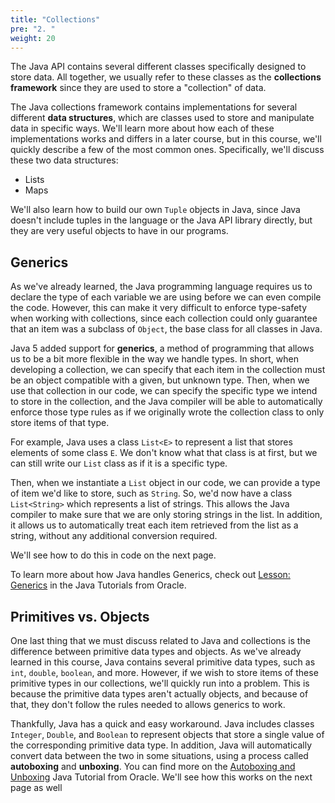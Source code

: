 ```yaml
---
title: "Collections"
pre: "2. "
weight: 20
---
```


The Java API contains several different classes specifically designed to store data. All together, we usually refer to these classes as the **collections framework** since they are used to store a "collection" of data.

The Java collections framework contains implementations for several different **data structures**, which are classes used to store and manipulate data in specific ways. We'll learn more about how each of these implementations works and differs in a later course, but in this course, we'll quickly describe a few of the most common ones. Specifically, we'll discuss these two data structures:

* Lists
* Maps

We'll also learn how to build our own `Tuple` objects in Java, since Java doesn't include tuples in the language or the Java API library directly, but they are very useful objects to have in our programs.

## Generics

As we've already learned, the Java programming language requires us to declare the type of each variable we are using before we can even compile the code. However, this can make it very difficult to enforce type-safety when working with collections, since each collection could only guarantee that an item was a subclass of `Object`, the base class for all classes in Java. 

Java 5 added support for **generics**, a method of programming that allows us to be a bit more flexible in the way we handle types. In short, when developing a collection, we can specify that each item in the collection must be an object compatible with a given, but unknown type. Then, when we use that collection in our code, we can specify the specific type we intend to store in the collection, and the Java compiler will be able to automatically enforce those type rules as if we originally wrote the collection class to only store items of that type.

For example, Java uses a class `List<E>` to represent a list that stores elements of some class `E`. We don't know what that class is at first, but we can still write our `List` class as if it is a specific type.

Then, when we instantiate a `List` object in our code, we can provide a type of item we'd like to store, such as `String`. So, we'd now have a class `List<String>` which represents a list of strings. This allows the Java compiler to make sure that we are only storing strings in the list. In addition, it allows us to automatically treat each item retrieved from the list as a string, without any additional conversion required. 

We'll see how to do this in code on the next page. 

To learn more about how Java handles Generics, check out [Lesson: Generics](https://docs.oracle.com/javase/tutorial/java/generics/index.html) in the Java Tutorials from Oracle.

## Primitives vs. Objects

One last thing that we must discuss related to Java and collections is the difference between primitive data types and objects. As we've already learned in this course, Java contains several primitive data types, such as `int`, `double`, `boolean`, and more. However, if we wish to store items of these primitive types in our collections, we'll quickly run into a problem. This is because the primitive data types aren't actually objects, and because of that, they don't follow the rules needed to allows generics to work.

Thankfully, Java has a quick and easy workaround. Java includes classes `Integer`, `Double`, and `Boolean` to represent objects that store a single value of the corresponding primitive data type. In addition, Java will automatically convert data between the two in some situations, using a process called **autoboxing** and **unboxing**. You can find more on the [Autoboxing and Unboxing](https://docs.oracle.com/javase/tutorial/java/data/autoboxing.html) Java Tutorial from Oracle. We'll see how this works on the next page as well